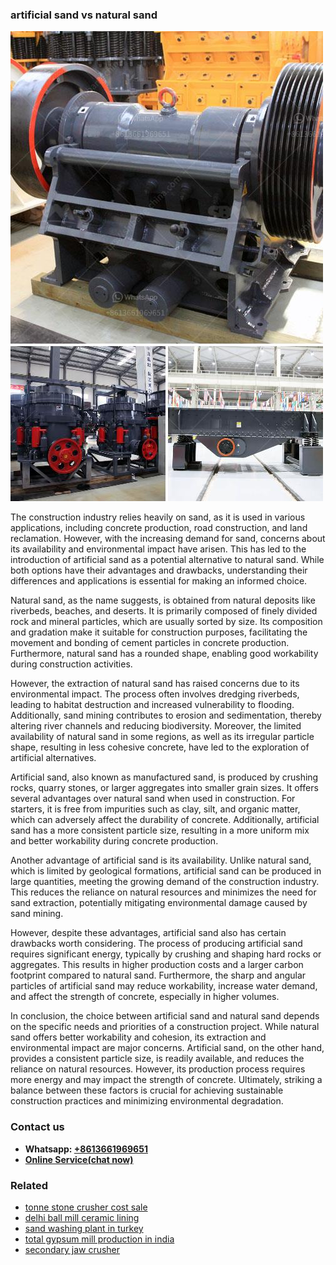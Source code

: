 <h3>artificial sand vs natural sand</h3><img src='1708309117.jpg' alt=''><p>The construction industry relies heavily on sand, as it is used in various applications, including concrete production, road construction, and land reclamation. However, with the increasing demand for sand, concerns about its availability and environmental impact have arisen. This has led to the introduction of artificial sand as a potential alternative to natural sand. While both options have their advantages and drawbacks, understanding their differences and applications is essential for making an informed choice.</p><p>Natural sand, as the name suggests, is obtained from natural deposits like riverbeds, beaches, and deserts. It is primarily composed of finely divided rock and mineral particles, which are usually sorted by size. Its composition and gradation make it suitable for construction purposes, facilitating the movement and bonding of cement particles in concrete production. Furthermore, natural sand has a rounded shape, enabling good workability during construction activities.</p><p>However, the extraction of natural sand has raised concerns due to its environmental impact. The process often involves dredging riverbeds, leading to habitat destruction and increased vulnerability to flooding. Additionally, sand mining contributes to erosion and sedimentation, thereby altering river channels and reducing biodiversity. Moreover, the limited availability of natural sand in some regions, as well as its irregular particle shape, resulting in less cohesive concrete, have led to the exploration of artificial alternatives.</p><p>Artificial sand, also known as manufactured sand, is produced by crushing rocks, quarry stones, or larger aggregates into smaller grain sizes. It offers several advantages over natural sand when used in construction. For starters, it is free from impurities such as clay, silt, and organic matter, which can adversely affect the durability of concrete. Additionally, artificial sand has a more consistent particle size, resulting in a more uniform mix and better workability during concrete production.</p><p>Another advantage of artificial sand is its availability. Unlike natural sand, which is limited by geological formations, artificial sand can be produced in large quantities, meeting the growing demand of the construction industry. This reduces the reliance on natural resources and minimizes the need for sand extraction, potentially mitigating environmental damage caused by sand mining.</p><p>However, despite these advantages, artificial sand also has certain drawbacks worth considering. The process of producing artificial sand requires significant energy, typically by crushing and shaping hard rocks or aggregates. This results in higher production costs and a larger carbon footprint compared to natural sand. Furthermore, the sharp and angular particles of artificial sand may reduce workability, increase water demand, and affect the strength of concrete, especially in higher volumes.</p><p>In conclusion, the choice between artificial sand and natural sand depends on the specific needs and priorities of a construction project. While natural sand offers better workability and cohesion, its extraction and environmental impact are major concerns. Artificial sand, on the other hand, provides a consistent particle size, is readily available, and reduces the reliance on natural resources. However, its production process requires more energy and may impact the strength of concrete. Ultimately, striking a balance between these factors is crucial for achieving sustainable construction practices and minimizing environmental degradation.</p><h3>Contact us</h3><ul><li><strong>Whatsapp:&nbsp;<a href="https://wa.me/8613661969651">+8613661969651</a></strong></li><li><a href="https://swt.shibang-china.com/?git&amp;zhl&amp;artificial sand vs natural sand"><strong>Online Service(chat now)</strong></a></li></ul><h3>Related</h3><ul><li><a href='tonne stone crusher cost sale.md'>tonne stone crusher cost sale</a></li><li><a href='delhi ball mill ceramic lining.md'>delhi ball mill ceramic lining</a></li><li><a href='sand washing plant in turkey.md'>sand washing plant in turkey</a></li><li><a href='total gypsum mill production in india.md'>total gypsum mill production in india</a></li><li><a href='secondary jaw crusher.md'>secondary jaw crusher</a></li></ul>